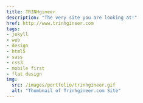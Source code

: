 ```yaml
---
title: TRINHgineer
description: "The very site you are looking at!"
href: http://www.trinhgineer.com
tags:
- jekyll
- web
- design
- html5
- sass
- css3
- mobile first
- flat design
img:
  src: /images/portfolio/trinhgineer.gif
  alt: "Thumbnail of Trinhgineer.com Site"
---
```

